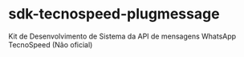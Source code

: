 # sdk-tecnospeed-plugmessage
Kit de Desenvolvimento de Sistema da API de mensagens WhatsApp TecnoSpeed (Não oficial)
